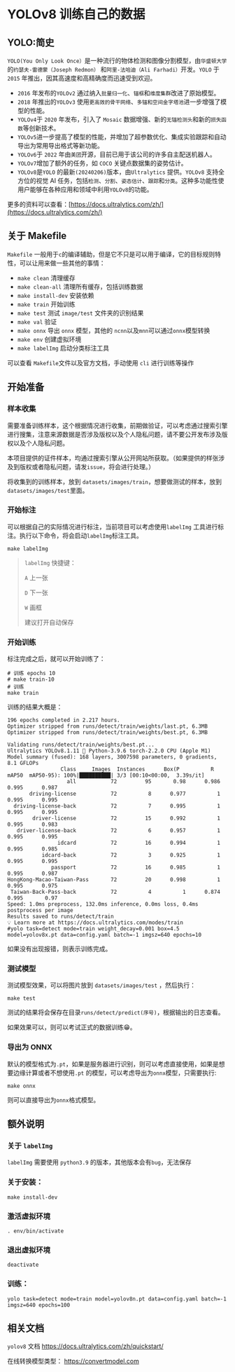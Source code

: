 # YOLOv8 训练自己的数据

## YOLO:简史

`YOLO(You Only Look Once）`是一种流行的物体检测和图像分割模型，由`华盛顿大学`的`约瑟夫-雷德蒙（Joseph Redmon）`
和`阿里-法哈迪（Ali Farhadi）`开发。`YOLO` 于 `2015` 年推出，因其高速度和高精确度而迅速受到欢迎。

- `2016` 年发布的`YOLOv2` 通过纳入`批量归一化`、`锚框`和`维度集群`改进了原始模型。
- `2018` 年推出的`YOLOv3` 使用`更高效的骨干网络`、`多锚和空间金字塔池`进一步增强了模型的性能。
- `YOLOv4`于 `2020` 年发布，引入了 `Mosaic` 数据增强、新的`无锚检测头`和新的`损失函数`等创新技术。
- `YOLOv5`进一步提高了模型的性能，并增加了超参数优化、集成实验跟踪和自动导出为常用导出格式等新功能。
- `YOLOv6`于 `2022` 年由`美团`开源，目前已用于该公司的许多自主配送机器人。
- `YOLOv7`增加了额外的任务，如 `COCO` 关键点数据集的姿势估计。
- `YOLOv8`是`YOLO` 的最新`(20240206)`版本，由`Ultralytics` 提供。`YOLOv8` 支持全方位的视觉 AI
  任务，包括`检测`、`分割`、`姿态估计`、`跟踪`和`分类`。这种多功能性使用户能够在各种应用和领域中利用`YOLOv8`的功能。

更多的资料可以查看：[https://docs.ultralytics.com/zh/](https://docs.ultralytics.com/zh/)

## 关于 Makefile

`Makefile` 一般用于`c`的编译辅助，但是它不只是可以用于编译，它的目标规则特性，可以让用来做一些其他的事情：

- `make clean` 清理缓存
- `make clean-all` 清理所有缓存，包括训练数据
- `make install-dev` 安装依赖
- `make train` 开始训练
- `make test` 测试 `image/test` 文件夹的识别结果
- `make val` 验证
- `make onnx` 导出 `onnx` 模型，其他的 `ncnn`以及`mnn`可以通过`onnx`模型转换
- `make env` 创建虚拟环境
- `make labelImg` 启动分类标注工具

可以查看 `Makefile`文件以及官方文档，手动使用 `cli` 进行训练等操作

## 开始准备

### 样本收集

需要准备训练样本，这个根据情况进行收集，前期做验证，可以考虑通过搜索引擎进行搜集，注意来源数据是否涉及版权以及个人隐私问题，请不要公开发布涉及版权以及个人隐私问题。

本项目提供的证件样本，均通过搜索引擎从公开网站所获取。（如果提供的样张涉及到版权或者隐私问题，请发`issue`，将会进行处理。）

将收集到的训练样本，放到 `datasets/images/train`，想要做测试的样本，放到`datasets/images/test`里面。

### 开始标注

可以根据自己的实际情况进行标注，当前项目可以考虑使用`labelImg` 工具进行标注。执行以下命令，将会启动`labelImg`标注工具。

```shell
make labelImg
```

> `labelImg` 快捷键：
>
> `A` 上一张
>
> `D` 下一张
>
> `W` 画框
>
> 建议打开自动保存
>

### 开始训练

标注完成之后，就可以开始训练了：

```shell
# 训练 epochs 10 
# make train-10
# 训练
make train
```

训练的结果大概是：

``` 
196 epochs completed in 2.217 hours.
Optimizer stripped from runs/detect/train/weights/last.pt, 6.3MB
Optimizer stripped from runs/detect/train/weights/best.pt, 6.3MB

Validating runs/detect/train/weights/best.pt...
Ultralytics YOLOv8.1.11 🚀 Python-3.9.6 torch-2.2.0 CPU (Apple M1)
Model summary (fused): 168 layers, 3007598 parameters, 0 gradients, 8.1 GFLOPs
                 Class     Images  Instances      Box(P          R      mAP50  mAP50-95): 100%|██████████| 3/3 [00:10<00:00,  3.39s/it]
                   all           72         95       0.98      0.986      0.995      0.987
       driving-license           72          8      0.977          1      0.995      0.995
  driving-license-back           72          7      0.995          1      0.995      0.995
        driver-license           72         15      0.992          1      0.995      0.983
   driver-license-back           72          6      0.957          1      0.995      0.995
                idcard           72         16      0.994          1      0.995      0.985
           idcard-back           72          3      0.925          1      0.995      0.995
              passport           72         16      0.985          1      0.995      0.987
HongKong-Macao-Taiwan-Pass       72         20      0.998          1      0.995      0.975
 Taiwan-Back-Pass-back           72          4          1      0.874      0.995       0.97
Speed: 1.0ms preprocess, 132.0ms inference, 0.0ms loss, 0.4ms postprocess per image
Results saved to runs/detect/train
💡 Learn more at https://docs.ultralytics.com/modes/train
#yolo task=detect mode=train weight_decay=0.001 box=4.5 model=yolov8x.pt data=config.yaml batch=-1 imgsz=640 epochs=10
```

如果没有出现报错，则表示训练完成。

### 测试模型

测试模型效果，可以将图片放到 `datasets/images/test` ，然后执行：

```shell
make test
```

测试的结果将会保存在目录`runs/detect/predict(序号)`，根据输出的日志查看。

如果效果可以，则可以考试正式的数据训练😁。

### 导出为 ONNX

默认的模型格式为`.pt`，如果是服务器进行识别，则可以考虑直接使用，如果是想要边缘计算或者不想使用`.pt`
的模型，可以考虑导出为`onnx`模型，只需要执行:

```shell
make onnx
```

则可以直接导出为`onnx`格式模型。

## 额外说明

### 关于 `labelImg`

`labelImg` 需要使用 `python3.9` 的版本，其他版本会有`bug`，无法保存

### 关于安装：

```shell
make install-dev
```

### 激活虚拟环境

```shell
. env/bin/activate
```

### 退出虚拟环境

```shell
deactivate
```

### 训练：

```shell
yolo task=detect mode=train model=yolov8n.pt data=config.yaml batch=-1 imgsz=640 epochs=100
```

## 相关文档

`yolov8` 文档
https://docs.ultralytics.com/zh/quickstart/

在线转换模型类型：
https://convertmodel.com
